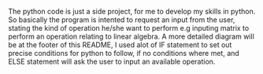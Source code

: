 The python code is just a side project, for me to develop my skills in python. So basically the program is intented to request an input from the user, stating the kind of operation he/she want to perform e.g inputing matrix to perform an operation relating to linear algebra. A more detailed diagram will be at the footer of this README, I used alot of IF statement to set out precise conditions for python to follow, if no conditions where met, and ELSE statement will ask the user to input an available operation.
